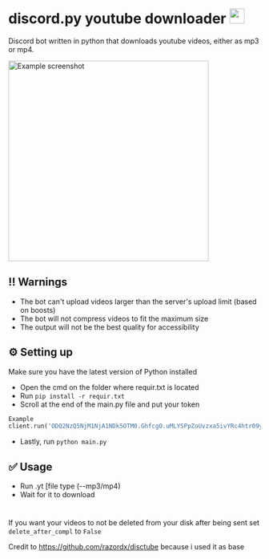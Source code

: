 # discord.py youtube downloader <img src="https://c.tenor.com/NA1Zs9FrCWYAAAAi/chika.gif" width="30"/>

Discord bot written in python that downloads youtube videos, either as mp3 or mp4.

<img src="https://cdn.discordapp.com/attachments/1001152399047659682/1001152438167949472/unknown.png" alt="Example screenshot" title="hi!!! this is an example for what the bot does :DDD you can do --mp4 or leave empty for an mp4 output" width="400">

## :bangbang: Warnings
* The bot can't upload videos larger than the server's upload limit (based on boosts)
* The bot will not compress videos to fit the maximum size
* The output will not be the best quality for accessibility

## :gear: Setting up
Make sure you have the latest version of Python installed
* Open the cmd on the folder where requir.txt is located
* Run `pip install -r requir.txt`
* Scroll at the end of the main.py file and put your token
```py
Example
client.run('ODQ2NzQ5NjM1NjA1NDk5OTM0.GhfcgO.uMLYSPpZoUvzxa5ivYRc4htr09yniLx22Ymp3Q')
```
* Lastly, run `python main.py`
## ✅ Usage
* Run .yt <link> [file type (--mp3/mp4)
* Wait for it to download
# 
If you want your videos to not be deleted from your disk after being sent set `delete_after_compl` to `False`

Credit to https://github.com/razordx/disctube because i used it as base

